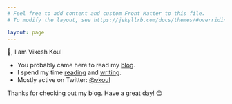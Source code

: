 ```yaml
---
# Feel free to add content and custom Front Matter to this file.
# To modify the layout, see https://jekyllrb.com/docs/themes/#overriding-theme-defaults

layout: page
---
```

👋, I am Vikesh Koul

- You probably came here to read my [blog](/blog/).
- I spend my time [reading](/reading/) and [writing](/writing/).
- Mostly active on Twitter: [@vkoul](https://twitter.com/vkoul)

Thanks for checking out my blog. Have a great day! 😊
